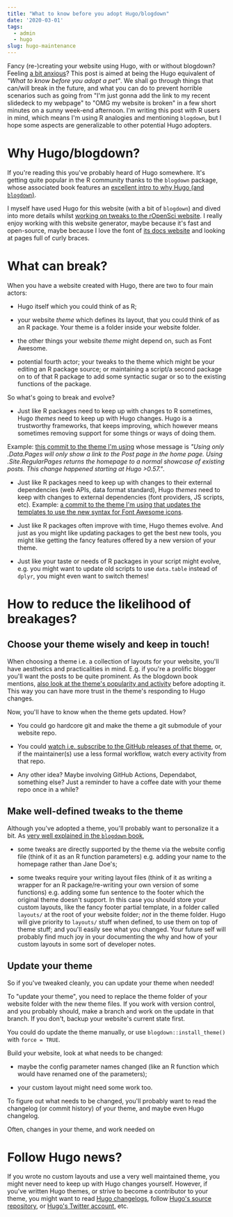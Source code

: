 ```yaml
---
title: "What to know before you adopt Hugo/blogdown"
date: '2020-03-01'
tags:
  - admin
  - hugo
slug: hugo-maintenance
---
```


Fancy (re-)creating your website using Hugo, with or without blogdown?
Feeling [a bit anxious](https://twitter.com/OscarBaruffa/status/1233133764282322945)?
This post is aimed at being the Hugo equivalent of _"What to know before you adopt a pet"_.
We shall go through things that can/will break in the future, and what you can do to prevent horrible scenarios 
such as going from "I'm just gonna add the link to my recent slidedeck to my webpage" to "OMG my website is broken" in a few short minutes on a sunny week-end afternoon.
I'm writing this post with R users in mind, which means I'm using R analogies and mentioning `blogdown`, 
but I hope some aspects are generalizable to other potential Hugo adopters.

# Why Hugo/blogdown?

If you're reading this you've probably heard of Hugo somewhere.
It's getting quite popular in the R community thanks to the `blogdown` package, whose associated book features an [excellent intro to why Hugo (and `blogdown`)](https://bookdown.org/yihui/blogdown/static-sites.html).

I myself have used Hugo for this website (with a bit of `blogdown`) and dived into more details whilst [working on tweaks to the rOpenSci website](https://ropensci.org/technotes/2019/01/09/hugo/).
I really enjoy working with this website generator, maybe because it's fast and open-source, 
maybe because I love the font of [its docs website](https://gohugo.io/documentation/) and looking at pages full of curly braces.

# What can break?

When you have a website created with Hugo, there are two to four main actors:

* Hugo itself which you could think of as R;

* your website _theme_ which defines its layout, that you could think of as an R package. Your theme is a folder inside your website folder.

* the other things your website _theme_ might depend on, such as Font Awesome.

* potential fourth actor; your tweaks to the theme which might be your editing an R package source; or maintaining a script/a second package on to of that R package to add some syntactic sugar or so to the existing functions of the package.

So what's going to break and evolve?

* Just like R packages need to keep up with changes to R sometimes, Hugo _themes_ need to keep up with Hugo changes. Hugo is a trustworthy frameworks, that keeps improving, which however means sometimes removing support for some things or ways of doing them.

Example: [this commit to the theme I'm using](https://github.com/yoshiharuyamashita/blackburn/commit/123ebe8bb4fd3708fc51dab42613e6a3a7d37d4c) whose message is _"Using only .Data.Pages will only show a link to the Post page in the home page. Using .Site.RegularPages returns the homepage to a normal showcase of existing posts. This change happened starting at Hugo >0.57."_. 

* Just like R packages need to keep up with changes to their external dependencies (web APIs, data format standard), Hugo _themes_ need to keep with changes to external dependencies (font providers, JS scripts, etc). Example: [a commit to the theme I'm using that updates the templates to use the new syntax for Font Awesome icons](https://github.com/yoshiharuyamashita/blackburn/commit/fef095af788816dbc27f040ca98eee3df6b60c1c).

* Just like R packages often improve with time, Hugo themes evolve. And just as you might like updating packages to get the best new tools, you might like getting the fancy features offered by a new version of your theme.

* Just like your taste or needs of R packages in your script might evolve, e.g. you might want to update old scripts to use `data.table` instead of `dplyr`, you might even want to switch themes!

# How to reduce the likelihood of breakages?

## Choose your theme wisely and keep in touch!

When choosing a theme i.e. a collection of layouts for your website, 
you'll have aesthetics and practicalities in mind.
E.g. if you're a prolific blogger you'll want the posts to be quite prominent.
As the blogdown book mentions, [also look at the theme's popularity and activity](https://bookdown.org/yihui/blogdown/themes.html) before adopting it.
This way you can have more trust in the theme's responding to Hugo changes.

Now, you'll have to know when the theme gets updated. How?

* You could go hardcore git and make the theme a git submodule of your website repo.

* You could [watch i.e. subscribe to the GitHub releases of that theme](https://help.github.com/en/github/receiving-notifications-about-activity-on-github/watching-and-unwatching-releases-for-a-repository), or, if the maintainer(s) use a less formal workflow, watch every activity from that repo.

* Any other idea? Maybe involving GitHub Actions, Dependabot, something else? 
Just a reminder to have a coffee date with your theme repo once in a while?

## Make well-defined tweaks to the theme

Although you've adopted a theme, you'll probably want to personalize it a bit.
As [very well explained in the `blogdown` book](https://bookdown.org/yihui/blogdown/custom-layouts.html), 

* some tweaks are directly supported by the theme via the website config file (think of it as an R function parameters) e.g. adding your name to the homepage rather than Jane Doe's;

* some tweaks require your writing layout files (think of it as writing a wrapper for an R package/re-writing your own version of some functions) e.g. adding some fun sentence to the footer which the original theme doesn't support. In this case you should store your custom layouts, like the fancy footer partial template, in a folder called `layouts/` at the root of your website folder; _not_ in the theme folder. Hugo will give priority to `layouts/` stuff when defined, to use them on top of theme stuff; and you'll easily see what you changed. Your future self will probably find much joy in your documenting the why and how of your custom layouts in some sort of developer notes.

## Update your theme

So if you've tweaked cleanly, you can update your theme when needed!

To "update your theme", you need to replace the theme folder of your website folder with the new theme files. 
If you work with version control, and you probably should, make a branch and work on the update in that branch.
If you don't, backup your website's current state first.

You could do update the theme manually, or use `blogdown::install_theme()` with `force = TRUE`.

Build your website, look at what needs to be changed:

* maybe the config parameter names changed (like an R function which would have renamed one of the parameters);

* your custom layout might need some work too.

To figure out what needs to be changed, you'll probably want to read the changelog (or commit history) of your theme, and maybe even Hugo changelog.

Often, changes in your theme, and work needed on

# Follow Hugo news?

If you wrote no custom layouts and use a very well maintained theme, you might never need to keep up with Hugo changes yourself.
However, if you've written Hugo themes, or strive to become a contributor to your theme, you might want to read [Hugo changelogs](https://gohugo.io/news/), follow [Hugo's source repository](https://github.com/gohugoio/hugo), or [Hugo's Twitter account](https://twitter.com/GoHugoIO), etc.